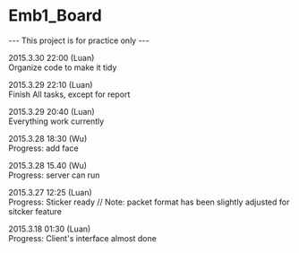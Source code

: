 # Emb1_Board
--- This project is for practice only ---  
  
2015.3.30 22:00 (Luan)  
Organize code to make it tidy  
  
2015.3.29 22:10 (Luan)  
Finish All tasks, except for report  
  
2015.3.29 20:40 (Luan)  
Everything work currently  
  
2015.3.28 18:30 (Wu)  
Progress: add face  
  
2015.3.28 15.40 (Wu)  
Progress: server can run  
  
2015.3.27  12:25  (Luan)  
Progress: Sticker ready
// Note: packet format has been slightly adjusted for sitcker feature
  
2015.3.18  01:30  (Luan)  
Progress: Client's interface almost done  
